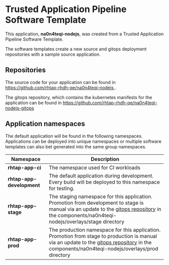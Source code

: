 # Trusted Application Pipeline Software Template

This application, **na0n4teqi-nodejs**, was created from a Trusted Application Pipeline Software Template.

The software templates create a new source and gitops deployment repositories with a sample source application. 

## Repositories

The source code for your application can be found in [https://github.com/rhtap-rhdh-qe/na0n4teqi-nodejs ](https://github.com/rhtap-rhdh-qe/na0n4teqi-nodejs ).
 
The gitops repository, which contains the kubernetes manifests for the application can be found in 
[https://github.com/rhtap-rhdh-qe/na0n4teqi-nodejs-gitops ](https://github.com/rhtap-rhdh-qe/na0n4teqi-nodejs-gitops ) 

## Application namespaces 

The default application will be found in the following namespaces. Applications can be deployed into unique namespaces or multiple software templates can also bet generated into the same group namespaces.  

|  Namespace   |  Description   |  
| -------- | -------- |
| **rhtap-app-ci** | The namespace used for CI workloads |
| **rhtap-app-development** | The default application during development. Every build will be deployed to this namespace for testing. |
| **rhtap-app-stage** | The staging namespace for this application. Promotion from development to stage is manual via an update to the [gitops repository](https://github.com/rhtap-rhdh-qe/na0n4teqi-nodejs-gitops ) in the components/na0n4teqi-nodejs/overlays/stage directory |
| **rhtap-app-prod** | The production namespace for this application. Promotion from stage to production is manual via an update to the [gitops repository](https://github.com/rhtap-rhdh-qe/na0n4teqi-nodejs-gitops ) in the components/na0n4teqi-nodejs/overlays/prod directory |